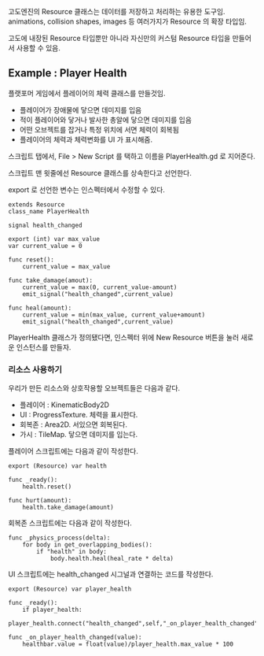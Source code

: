 고도엔진의 Resource 클래스는 데이터를 저장하고 처리하는 유용한 도구임. animations, collision shapes, images 등 여러가지가 Resource 의 확장 타입임.

고도에 내장된 Resource 타입뿐만 아니라 자신만의 커스텀 Resource 타입을 만들어서 사용할 수 있음. 

## Example : Player Health

플랫포머 게임에서 플레이어의 체력 클래스를 만들것임.

- 플레이어가 장애물에 닿으면 데미지를 입음
- 적이 플레이어와 닿거나 발사한 총알에 닿으면 데미지를 입음
- 어떤 오브젝트를 잡거나 특정 위치에 서면 체력이 회복됨
- 플레이어의 체력과 체력변화를 UI 가 표시해줌.

스크립트 탭에서, File > New Script 를 택하고 이름을 PlayerHealth.gd 로 지어준다.

스크립트 맨 윗줄에선 Resource 클래스를 상속한다고 선언한다.

export 로 선언한 변수는 인스펙터에서 수정할 수 있다.

```
extends Resource
class_name PlayerHealth

signal health_changed

export (int) var max_value
var current_value = 0

func reset():
    current_value = max_value

func take_damage(amout):
    current_value = max(0, current_value-amount)
    emit_signal("health_changed",current_value)

func heal(amount):
    current_value = min(max_value, current_value+amount)
    emit_signal("health_changed",current_value)
```

PlayerHealth 클래스가 정의됐다면, 인스펙터 위에 New Resource 버튼을 눌러 새로운 인스턴스를 만들자.

### 리소스 사용하기

우리가 만든 리소스와 상호작용할 오브젝트들은 다음과 같다.

- 플레이어 : KinematicBody2D
- UI : ProgressTexture. 체력을 표시한다.
- 회복존 : Area2D. 서있으면 회복된다.
- 가시 : TileMap. 닿으면 데미지를 입는다.

플레이어 스크립트에는 다음과 같이 작성한다.
```
export (Resource) var health

func _ready():
    health.reset()

func hurt(amount):
    health.take_damage(amount)
```

회복존 스크립트에는 다음과 같이 작성한다.

```
func _physics_process(delta):
    for body in get_overlapping_bodies():
        if "health" in body:
            body.health.heal(heal_rate * delta)
```

UI 스크립트에는 health_changed 시그널과 연결하는 코드를 작성한다.

```
export (Resource) var player_health

func _ready():
    if player_health:
        player_health.connect("health_changed",self,"_on_player_health_changed")

func _on_player_health_changed(value):
    healthbar.value = float(value)/player_health.max_value * 100
```